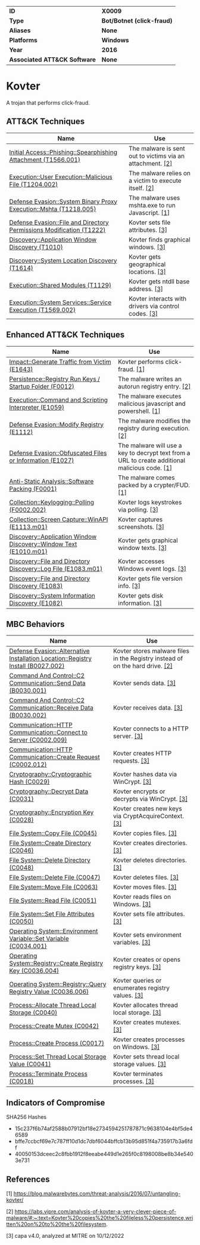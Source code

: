 <table>
<tr>
<td><b>ID</b></td>
<td><b>X0009</b></td>
</tr>
<tr>
<td><b>Type</b></td>
<td><b>Bot/Botnet (click-fraud)</b></td>
</tr>
<tr>
<td><b>Aliases</b></td>
<td><b>None</b></td>
</tr>
<tr>
<td><b>Platforms</b></td>
<td><b>Windows</b></td>
</tr>
<tr>
<td><b>Year</b></td>
<td><b>2016</b></td>
</tr>
<tr>
<td><b>Associated ATT&CK Software</b></td>
<td><b>None</b></td>
</tr>
</table>


# Kovter

A trojan that performs click-fraud.

## ATT&CK Techniques

|Name|Use|
|---|---|
|[Initial Access::Phishing::Spearphishing Attachment (T1566.001)](https://attack.mitre.org/techniques/T1566/001/)|The malware is sent out to victims via an attachment. [[2]](#2)|
|[Execution::User Execution::Malicious File (T1204.002)](https://attack.mitre.org/techniques/T1204/002/)|The malware relies on a victim to execute itself. [[2]](#2)|
|[Defense Evasion::System Binary Proxy Execution::Mshta (T1218.005)](https://attack.mitre.org/techniques/T1218/005/)|The malware uses mshta.exe to run Javascript. [[1]](#1)|
|[Defense Evasion::File and Directory Permissions Modification (T1222)](https://attack.mitre.org/techniques/T1222)|Kovter sets file attributes. [[3]](#3)|
|[Discovery::Application Window Discovery (T1010)](https://attack.mitre.org/techniques/T1010)|Kovter finds graphical windows. [[3]](#3)|
|[Discovery::System Location Discovery (T1614)](https://attack.mitre.org/techniques/T1614)|Kovter gets geographical locations. [[3]](#3)|
|[Execution::Shared Modules (T1129)](https://attack.mitre.org/techniques/T1129)|Kovter gets ntdll base address. [[3]](#3)|
|[Execution::System Services::Service Execution (T1569.002)](https://attack.mitre.org/techniques/T1569/002)|Kovter interacts with drivers via control codes. [[3]](#3)|

## Enhanced ATT&CK Techniques

|Name|Use|
|---|---|
|[Impact::Generate Traffic from Victim (E1643)](../impact/generate-traffic-from-victim.md)|Kovter performs click-fraud. [[1]](#1)|
|[Persistence::Registry Run Keys / Startup Folder (F0012)](../persistence/registry-run-keys-startup-folder.md)|The malware writes an autorun registry entry. [[2]](#2)|
|[Execution::Command and Scripting Interpreter (E1059)](../execution/command-and-scripting-interpreter.md)|The malware executes malicious javascript and powershell. [[1]](#1)|
|[Defense Evasion::Modify Registry (E1112)](../defense-evasion/modify-registry.md)|The malware modifies the registry during execution. [[2]](#2)|
|[Defense Evasion::Obfuscated Files or Information (E1027)](../defense-evasion/obfuscated-files-or-information.md)|The malware will use a key to decrypt text from a URL to create additional malicious code. [[1]](#1)|
|[Anti-Static Analysis::Software Packing (F0001)](../anti-static-analysis/software-packing.md)|The malware comes packed by a crypter/FUD. [[1]](#1)|
|[Collection::Keylogging::Polling (F0002.002)](../collection/keylogging.md)|Kovter logs keystrokes via polling. [[3]](#3)|
|[Collection::Screen Capture::WinAPI (E1113.m01)](../collection/screen-capture.md)|Kovter captures screenshots. [[3]](#3)|
|[Discovery::Application Window Discovery::Window Text (E1010.m01)](../discovery/application-window-discovery.md)|Kovter gets graphical window texts. [[3]](#3)|
|[Discovery::File and Directory Discovery::Log File (E1083.m01)](../discovery/file-and-directory-discovery.md)|Kovter accesses Windows event logs. [[3]](#3)|
|[Discovery::File and Directory Discovery (E1083)](../discovery/file-and-directory-discovery.md)|Kovter gets file version info. [[3]](#3)|
|[Discovery::System Information Discovery (E1082)](../discovery/system-information-discovery.md)|Kovter gets disk information. [[3]](#3)|

## MBC Behaviors

|Name|Use|
|---|---|
|[Defense Evasion::Alternative Installation Location::Registry Install (B0027.002)](../defense-evasion/alternative-installation-location.md)|Kovter stores malware files in the Registry instead of on the hard drive. [[2]](#2)|
|[Command And Control::C2 Communication::Send Data (B0030.001)](../command-and-control/c2-communication.md)|Kovter sends data. [[3]](#3)|
|[Command And Control::C2 Communication::Receive Data (B0030.002)](../command-and-control/c2-communication.md)|Kovter receives data. [[3]](#3)|
|[Communication::HTTP Communication::Connect to Server (C0002.009)](../micro-behaviors/communication/http-communication.md)|Kovter connects to a HTTP server. [[3]](#3)|
|[Communication::HTTP Communication::Create Request (C0002.012)](../micro-behaviors/communication/http-communication.md)|Kovter creates HTTP requests. [[3]](#3)|
|[Cryptography::Cryptographic Hash (C0029)](../micro-behaviors/cryptography/cryptographic-hash.md)|Kovter hashes data via WinCrypt. [[3]](#3)|
|[Cryptography::Decrypt Data (C0031)](../micro-behaviors/cryptography/decrypt-data.md)|Kovter encrypts or decrypts via WinCrypt. [[3]](#3)|
|[Cryptography::Encryption Key (C0028)](../micro-behaviors/cryptography/encryption-key.md)|Kovter creates new keys via CryptAcquireContext. [[3]](#3)|
|[File System::Copy File (C0045)](../micro-behaviors/file-system/copy-file.md)|Kovter copies files. [[3]](#3)|
|[File System::Create Directory (C0046)](../micro-behaviors/file-system/create-directory.md)|Kovter creates directories. [[3]](#3)|
|[File System::Delete Directory (C0048)](../micro-behaviors/file-system/delete-directory.md)|Kovter deletes directories. [[3]](#3)|
|[File System::Delete File (C0047)](../micro-behaviors/file-system/delete-file.md)|Kovter deletes files. [[3]](#3)|
|[File System::Move File (C0063)](../micro-behaviors/file-system/move-file.md)|Kovter moves files. [[3]](#3)|
|[File System::Read File (C0051)](../micro-behaviors/file-system/read-file.md)|Kovter reads files on Windows. [[3]](#3)|
|[File System::Set File Attributes (C0050)](../micro-behaviors/file-system/set-file-attributes.md)|Kovter sets file attributes. [[3]](#3)|
|[Operating System::Environment Variable::Set Variable (C0034.001)](../micro-behaviors/operating-system/environment-variable.md)|Kovter sets environment variables. [[3]](#3)|
|[Operating System::Registry::Create Registry Key (C0036.004)](../micro-behaviors/operating-system/registry.md)|Kovter creates or opens registry keys. [[3]](#3)|
|[Operating System::Registry::Query Registry Value (C0036.006)](../micro-behaviors/operating-system/registry.md)|Kovter queries or enumerates registry values. [[3]](#3)|
|[Process::Allocate Thread Local Storage (C0040)](../micro-behaviors/process/allocate-thread-local-storage.md)|Kovter allocates thread local storage. [[3]](#3)|
|[Process::Create Mutex (C0042)](../micro-behaviors/process/create-mutex.md)|Kovter creates mutexes. [[3]](#3)|
|[Process::Create Process (C0017)](../micro-behaviors/process/create-process.md)|Kovter creates processes on Windows. [[3]](#3)|
|[Process::Set Thread Local Storage Value (C0041)](../micro-behaviors/process/set-thread-local-storage-value.md)|Kovter sets thread local storage values. [[3]](#3)|
|[Process::Terminate Process (C0018)](../micro-behaviors/process/terminate-process.md)|Kovter terminates processes. [[3]](#3)|

## Indicators of Compromise

SHA256 Hashes
- 15c237f6b74af2588b07912bf18e2734594251787871c9638104e4bf5de46589
- bffe7ccbcf69e7c787ff10d1dc7dbf6044bffcb13b95d851f4a735917b3a6fdf
- 40050153dceec2c8fbb1912f8eeabe449d1e265f0c8198008be8b34e5403e731

## References

<a name="1">[1]</a> https://blog.malwarebytes.com/threat-analysis/2016/07/untangling-kovter/

<a name="2">[2]</a> https://labs.vipre.com/analysis-of-kovter-a-very-clever-piece-of-malware/#:~:text=Kovter%20copies%20the%20fileless%20persistence,written%20on%20to%20the%20filesystem.

<a name="3">[3]</a> capa v4.0, analyzed at MITRE on 10/12/2022

